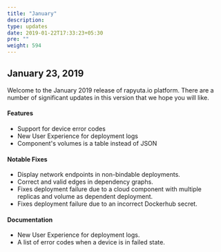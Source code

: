 ```yaml
---
title: "January"
description:
type: updates
date: 2019-01-22T17:33:23+05:30
pre: ""
weight: 594
---
```

## January 23, 2019
Welcome to the January 2019 release of rapyuta.io platform. There are a
number of significant updates in this version that we hope you will like.

#### Features
* Support for device error codes
* New User Experience for deployment logs
* Component's volumes is a table instead of JSON

#### Notable Fixes
* Display network endpoints in non-bindable deployments.
* Correct and valid edges in dependency graphs.
* Fixes deployment failure due to a cloud component with multiple replicas and volume as dependent deployment.
* Fixes deployment failure due to an incorrect Dockerhub secret. 

#### Documentation
* New User Experience for deployment logs.
* A list of error codes when a device is in failed state.